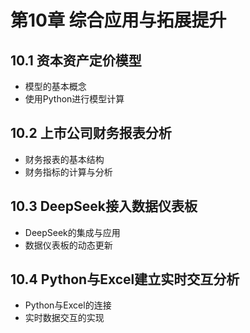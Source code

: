 # 第10章 综合应用与拓展提升

## 10.1 资本资产定价模型
- 模型的基本概念
- 使用Python进行模型计算

## 10.2 上市公司财务报表分析
- 财务报表的基本结构
- 财务指标的计算与分析

## 10.3 DeepSeek接入数据仪表板
- DeepSeek的集成与应用
- 数据仪表板的动态更新

## 10.4 Python与Excel建立实时交互分析
- Python与Excel的连接
- 实时数据交互的实现 